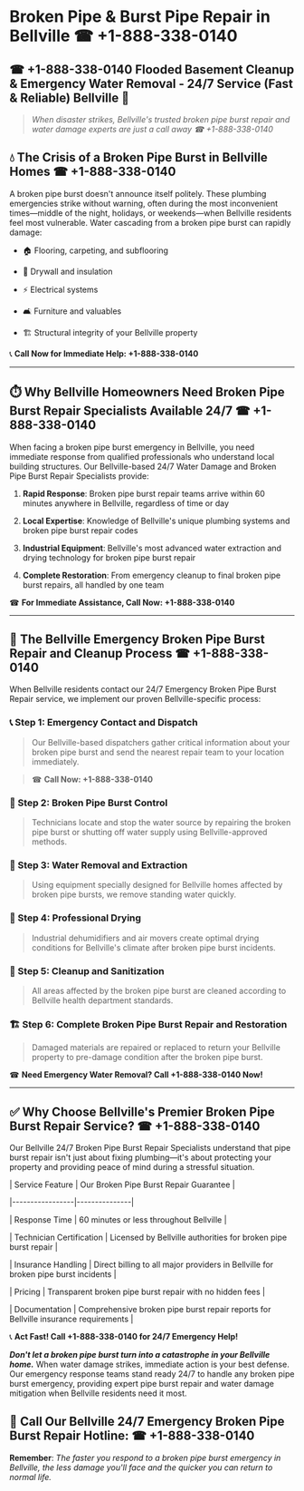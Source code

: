 # Broken Pipe & Burst Pipe Repair in Bellville ☎ +1-888-338-0140  
## ☎ +1-888-338-0140 Flooded Basement Cleanup & Emergency Water Removal - 24/7 Service (Fast & Reliable) Bellville 🚨  

> *When disaster strikes, Bellville's trusted broken pipe burst repair and water damage experts are just a call away ☎ +1-888-338-0140*  

## 💧 The Crisis of a Broken Pipe Burst in Bellville Homes ☎ +1-888-338-0140  

A broken pipe burst doesn't announce itself politely. These plumbing emergencies strike without warning, often during the most inconvenient times—middle of the night, holidays, or weekends—when Bellville residents feel most vulnerable. Water cascading from a broken pipe burst can rapidly damage:  

* 🏠 Flooring, carpeting, and subflooring  
* 🧱 Drywall and insulation  
* ⚡ Electrical systems  
* 🛋️ Furniture and valuables  
* 🏗️ Structural integrity of your Bellville property  

📞 **Call Now for Immediate Help: +1-888-338-0140**  

---  

## ⏱️ Why Bellville Homeowners Need Broken Pipe Burst Repair Specialists Available 24/7 ☎ +1-888-338-0140  

When facing a broken pipe burst emergency in Bellville, you need immediate response from qualified professionals who understand local building structures. Our Bellville-based 24/7 Water Damage and Broken Pipe Burst Repair Specialists provide:  

1. **Rapid Response**: Broken pipe burst repair teams arrive within 60 minutes anywhere in Bellville, regardless of time or day  
2. **Local Expertise**: Knowledge of Bellville's unique plumbing systems and broken pipe burst repair codes  
3. **Industrial Equipment**: Bellville's most advanced water extraction and drying technology for broken pipe burst repair  
4. **Complete Restoration**: From emergency cleanup to final broken pipe burst repairs, all handled by one team  

☎ **For Immediate Assistance, Call Now: +1-888-338-0140**  

---  

## 🔧 The Bellville Emergency Broken Pipe Burst Repair and Cleanup Process ☎ +1-888-338-0140  

When Bellville residents contact our 24/7 Emergency Broken Pipe Burst Repair service, we implement our proven Bellville-specific process:  

### 📞 Step 1: Emergency Contact and Dispatch  
> Our Bellville-based dispatchers gather critical information about your broken pipe burst and send the nearest repair team to your location immediately.  
> ☎ **Call Now: +1-888-338-0140**  

### 🚿 Step 2: Broken Pipe Burst Control  
> Technicians locate and stop the water source by repairing the broken pipe burst or shutting off water supply using Bellville-approved methods.  

### 🌊 Step 3: Water Removal and Extraction  
> Using equipment specially designed for Bellville homes affected by broken pipe bursts, we remove standing water quickly.  

### 💨 Step 4: Professional Drying  
> Industrial dehumidifiers and air movers create optimal drying conditions for Bellville's climate after broken pipe burst incidents.  

### 🧼 Step 5: Cleanup and Sanitization  
> All areas affected by the broken pipe burst are cleaned according to Bellville health department standards.  

### 🏗️ Step 6: Complete Broken Pipe Burst Repair and Restoration  
> Damaged materials are repaired or replaced to return your Bellville property to pre-damage condition after the broken pipe burst.  

☎ **Need Emergency Water Removal? Call +1-888-338-0140 Now!**  

---  

## ✅ Why Choose Bellville's Premier Broken Pipe Burst Repair Service? ☎ +1-888-338-0140  

Our Bellville 24/7 Broken Pipe Burst Repair Specialists understand that pipe burst repair isn't just about fixing plumbing—it's about protecting your property and providing peace of mind during a stressful situation.  

| Service Feature | Our Broken Pipe Burst Repair Guarantee |  
|-----------------|---------------|  
| Response Time | 60 minutes or less throughout Bellville |  
| Technician Certification | Licensed by Bellville authorities for broken pipe burst repair |  
| Insurance Handling | Direct billing to all major providers in Bellville for broken pipe burst incidents |  
| Pricing | Transparent broken pipe burst repair with no hidden fees |  
| Documentation | Comprehensive broken pipe burst repair reports for Bellville insurance requirements |  

📞 **Act Fast! Call +1-888-338-0140 for 24/7 Emergency Help!**  

***Don't let a broken pipe burst turn into a catastrophe in your Bellville home.*** When water damage strikes, immediate action is your best defense. Our emergency response teams stand ready 24/7 to handle any broken pipe burst emergency, providing expert pipe burst repair and water damage mitigation when Bellville residents need it most.  

## 📱 Call Our Bellville 24/7 Emergency Broken Pipe Burst Repair Hotline: ☎ +1-888-338-0140  

**Remember**: *The faster you respond to a broken pipe burst emergency in Bellville, the less damage you'll face and the quicker you can return to normal life.*